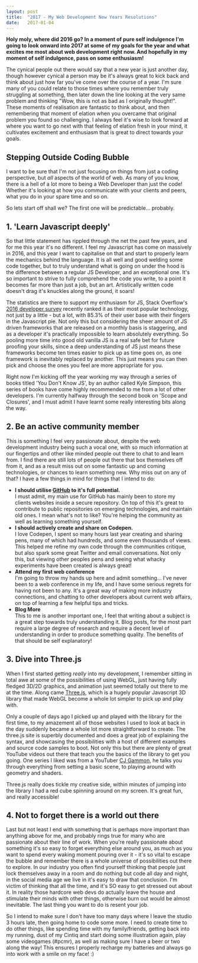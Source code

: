 ```yaml
---
layout: post
title:  "2017 - My Web Development New Years Resolutions"
date:   2017-01-04
---
```


**Holy moly, where did 2016 go? In a moment of pure self indulgence I'm going to look onward into 2017 at some of my goals for the year and what excites me most about web development right now. And hopefully in my moment of self indulgence, pass on some enthusiasm!**

The cynical people out there would say that a new year is just another day, though however cynical a person may be it's always great to kick back and think about just how far you've come over the course of a year. I'm sure many of you could relate to those times where you remember truly struggling at something, then later down the line looking at the very same problem and thinking "Wow, this is not as bad as I originally thought!". These moments of realisation are fantastic to think about, and then remembering that moment of elation when you overcame that original problem you found so challenging. I always feel it's wise to look forward at where you want to go next with that feeling of elation fresh in your mind, it cultivates excitement and enthusiasm that is great to direct towards your goals.

## Stepping Outside Coding Bubble

I want to be sure that I'm not just focusing on things from just a coding perspective, but *all* aspects of the world of web. As many of you know, there is a hell of a lot more to being a Web Developer than just the code! Whether it's looking at how you communicate with your clients and peers, what you do in your spare time and so on.

So lets start off shall we? The first one will be predictable... probably.

## 1. 'Learn Javascript deeply'

So that little statement has rippled through the net the past few years, and for me this year it's no different. I feel my Javascript has come on massively in 2016, and this year I want to capitalise on that and start to properly learn the mechanics behind the language. It is all well and good welding some code together, but to truly understand what is going on under the hood is the difference between a regular JS Developer, and an exceptional one. It's so important to strive to fully comprehend the code you write, to a point it becomes far more than just a job, but an art. Artistically written code doesn't drag it's knuckles along the ground, it soars!

The statistics are there to support my enthusiasm for JS, Stack Overflow's <a href="http://stackoverflow.com/research/developer-survey-2016" target="\_blank">2016 developer survey</a> recently ranked it as their most popular technology, not just by a little - but a lot, with 85.3% of their user base with their fingers in the Javascript pie. Not only this but considering the sheer amount of JS driven frameworks that are released on a monthly basis is staggering, and as a developer it's practically impossible to learn absolutely everything. So pooling more time into good old vanilla JS is a real safe bet for future proofing your skills, since a deep understanding of JS just means these frameworks become ten times easier to pick up as time goes on, as one framework is inevitably replaced by another. This just means you can then pick and choose the ones you feel are more appropriate for you.

Right now I'm kicking off the year working my way through a series of books titled 'You Don't Know JS', by an author called Kyle Simpson, this series of books have come highly recommended to me from a lot of other developers. I'm currently halfway through the second book on 'Scope and Closures', and I must admit I have learnt some really interesting bits along the way.

## 2. Be an active community member

This is something I feel very passionate about, despite the web development industry being such a vocal one, with so much information at our fingertips and other like minded people out there to chat to and learn from. I find there are still lots of people out there that box themselves off from it, and as a result miss out on some fantastic up and coming technologies, or chances to learn something new. Why miss out on any of that? I have a few things in mind for things that I intend to do:

* **I should utilise <a href="https://github.com/" target="\_blank">GitHub</a> to it's full potential.** <br> I must admit, my main use for GitHub has mainly been to store my clients websites inside a secure repository. On top of this it's great to contribute to public repositories on emerging technologies, and maintain old ones. I mean what's not to like? You're helping the community as well as learning something yourself.
* **I should actively create and share on Codepen.** <br>I love Codepen, I spent so many hours last year creating and sharing pens, many of which had hundreds, and some even thousands of views. This helped me refine my own code through the communities critique, but also spark some great Twitter and email conversations. Not only this, but viewing other peoples pens and seeing what whacky experiments have been created is always great!
* **Attend my first web conference**<br> I'm going to throw my hands up here and admit something... I've never been to a web conference in my life, and I have some serious regrets for having not been to any. It's a great way of making more industry connections, and chatting to other developers about current web affairs, on top of learning a few helpful tips and tricks.
* **Blog More**<br>This to me is another important one, I feel that writing about a subject is a great step towards truly understanding it. Blog posts, for the most part require a large degree of research and require a decent level of understanding in order to produce something quality. The benefits of that should be self explanatory!

## 3. Dive into Three.js

When I first started getting *really* into my development, I remember sitting in total awe at some of the possibilities of using WebGL, just having fully fledged 3D/2D graphics, and animation just seemed totally out there to me at the time. Along came <a href="https://threejs.org/" target="\_blank">Three.js</a>, which is a hugely popular Javascript 3D library that made WebGL become a whole lot simpler to pick up and play with.

Only a couple of days ago I picked up and played with the library for the first time, to my amazement all of those websites I used to look at back in the day suddenly became a whole lot more straightforward to create. The three.js site is superbly documented and does a great job of explaining the syntax, and showcasing the possibilities with a host of different examples and source code samples to boot. Not only this but there are plenty of great YouTube videos out there that teach you the basics of the library to get you going. One series I liked was from a YouTuber <a href="https://www.youtube.com/playlist?list=PL08jItIqOb2qyMOhtEUoLh100KpccQiRf">CJ Gammon</a>, he talks you through everything from setting a basic scene, to playing around with geometry and shaders.

Three.js really does tickle my creative side, within minutes of jumping into the library I had a red cube spinning around on my screen. It's great fun, and really accessible!

## 4. Not to forget there is a world out there

Last but not least I end with something that is perhaps more important than anything above for me, and probably rings true for many who are passionate about their line of work. When you're really passionate about something it's so easy to forget everything else around you, as much as you want to spend every waking moment pouring over it - it's so vital to escape the bubble and remember there is a whole universe of possibilities out there to explore. In our industry you often find yourself thinking that people just lock themselves away in a room and do nothing but code all day and night, in the social media age we live in it's easy to draw that conclusion. I'm victim of thinking that all the time, and it's SO easy to get stressed out about it. In reality those hardcore web devs do actually leave the house and stimulate their minds with other things, otherwise burn out would be almost inevitable. The last thing you want to do is resent your job.

So I intend to make sure I don't have too many days where I leave the studio 3 hours late, then going home to code some more. I need to create time to do other things, like spending time with my family/friends, getting back into my running, dust of my Cintiq and start doing some illustration again, play some videogames (#pcmr), as well as making sure I have a beer or two along the way! This ensures I properly recharge my batteries and always go into work with a smile on my face! :)
